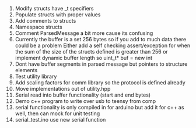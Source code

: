 1) Modify structs have _t specifiers 
2) Populate structs with proper values
3) Add comments to structs
4) Namespace structs
5) Comment ParsedMessage a bit more cause its confusing
6) Currently the buffer is a set 256 bytes so if you add to much data there could be a problem
    Either add a self checking assert/exception for when the sum of the size of the structs defined is greater than 256 or implement dynamic buffer length so uint_t* buf = new int
7) Dont have buffer segments in parsed message but pointers to structure elements
8) Test utility library
9) Add scaling factors for comm library so the protocol is defined already
10) Move implementations out of utility.hpp
11) Serial read into buffer functionality (start and end bytes)
12) Demo c++ program to write over usb to teensy from comp
13) serial functionality is only compiled in for arduino but add it for c++ as well, then can mock for unit testing
14) serial_test.ino use new serial function